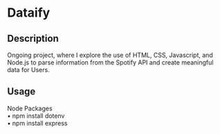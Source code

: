 # Dataify
## Description
Ongoing project, where I explore the use of HTML, CSS, Javascript, and Node.js to parse information from the Spotify API and create meaningful data for Users.

## Usage
Node Packages\
• npm install dotenv\
• npm install express
